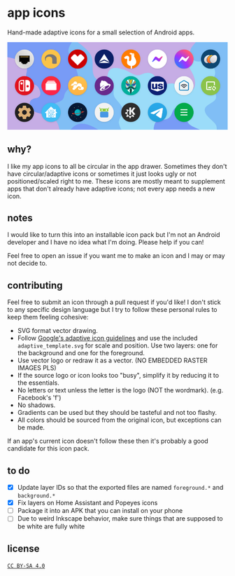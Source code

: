 # app icons

Hand-made adaptive icons for a small selection of Android apps.

![icon preview image](extra/preview.png)

## why?

I like my app icons to all be circular in the app drawer. Sometimes they don't have circular/adaptive icons or sometimes it just looks ugly or not positioned/scaled right to me. These icons are mostly meant to supplement apps that don't already have adaptive icons; not every app needs a new icon.

## notes

I would like to turn this into an installable icon pack but I'm not an Android developer and I have no idea what I'm doing. Please help if you can!

Feel free to open an issue if you want me to make an icon and I may or may not decide to.

## contributing

Feel free to submit an icon through a pull request if you'd like! I don't stick to any specific design language but I try to follow these personal rules to keep them feeling cohesive:
- SVG format vector drawing.
- Follow [Google's adaptive icon guidelines](https://developer.android.com/google-play/resources/icon-design-specifications) and use the included `adaptive_template.svg` for scale and position. Use two layers: one for the background and one for the foreground.
- Use vector logo or redraw it as a vector. (NO EMBEDDED RASTER IMAGES PLS)
- If the source logo or icon looks too "busy", simplify it by reducing it to the essentials.
- No letters or text unless the letter is the logo (NOT the wordmark). (e.g. Facebook's 'f')
- No shadows.
- Gradients can be used but they should be tasteful and not too flashy.
- All colors should be sourced from the original icon, but exceptions can be made.

If an app's current icon doesn't follow these then it's probably a good candidate for this icon pack.

## to do

- [x] Update layer IDs so that the exported files are named `foreground.*` and `background.*`
- [x] Fix layers on Home Assistant and Popeyes icons
- [ ] Package it into an APK that you can install on your phone
- [ ] Due to weird Inkscape behavior, make sure things that are supposed to be white are fully white

## license

[`CC BY-SA 4.0`](https://creativecommons.org/licenses/by-sa/4.0/)
